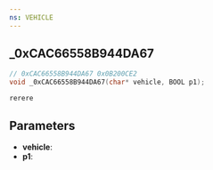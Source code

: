 ```yaml
---
ns: VEHICLE
---
```

## _0xCAC66558B944DA67

```c
// 0xCAC66558B944DA67 0x0B200CE2
void _0xCAC66558B944DA67(char* vehicle, BOOL p1);
```

```
rerere  
```

## Parameters
* **vehicle**: 
* **p1**: 

